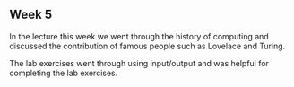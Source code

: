 ## Week 5

In the lecture this week we went through the history of computing and discussed the contribution of famous people such as Lovelace and Turing.

The lab exercises went through using input/output and was helpful for completing the lab exercises.
